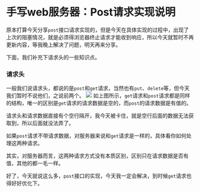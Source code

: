 # 手写web服务器：Post请求实现说明

原本打算今天分享`post`接口请求实现的，但是今天在具体实现的过程中，出现了上次的阻塞情况，就是必须得浏览器终止请求才能收到响应，所以今天就暂时不再更新内容，等我晚上解决了问题，明天再来分享。

下面，我们补充下请求头的一些知识点。

### 请求头
一般我们说请求头，都说的是`post`和`get`请求，当然也有`put`、`delete`等，但今天我们暂时不说他们，之说前两个。
![](https://gitee.com/sysker/picBed/raw/master/images/20210602171928.png)
如上图所示，`get`请求和`post`请求都是同样的结构，唯一的区别是`get`请求的请求数据是空的，而`post`的请求数据是有值的。

请求头和请求数据直接有个空行隔开，我今天被卡住，就是空行后面的数据无法获取到，所以后面就没法弄了。

如果`post`请求不带请求数据，对服务器来说和`get`请求是一样的，具体看你如何处理这两种请求。

其实，对服务器而言，这两种请求方式没有本质区别，区别只在请求数据是否有值，其他的都一毛一样。

好了，今天就说这么多，`post`接口的实现，今天我一定会解决，到时候`get`请求也得好好优化下。